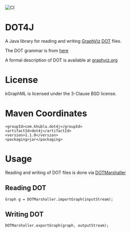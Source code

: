 ![CI](https://github.com/teverett/dot4j/workflows/CI/badge.svg)

# DOT4J

A Java library for reading and writing [GraphViz](https://en.wikipedia.org/wiki/Graphviz) [DOT](https://en.wikipedia.org/wiki/DOT_(graph_description_language)) files.

The DOT grammar is from [here](https://github.com/teverett/grammars-v4/tree/master/dot)

A formal description of DOT is available at [graphviz.org](https://graphviz.org/doc/info/lang.html)

# License

kGraphML is licensed under the 3-Clause BSD license.

# Maven Coordinates

```
<groupId>com.khubla.dot4j</groupId>
<artifactId>dot4j</artifactId>
<version>1.1.0</version>
<packaging>jar</packaging>
```

# Usage

Reading and writing of DOT files is done via [DOTMarshaller](https://github.com/teverett/dot4j/blob/master/src/main/java/com/khubla/dot4j/DOTMarshaller.java)

## Reading DOT

`Graph g = DOTMarshaller.importGraph(inputStream);`

## Writing DOT

`DOTMarshaller.exportGraph(graph, outputStream);`
